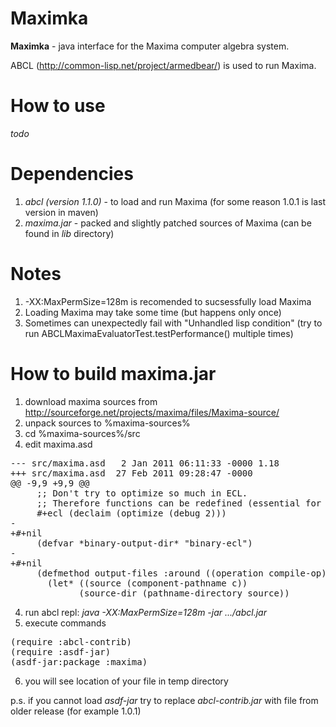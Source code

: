 Maximka
===

**Maximka** - java interface for the Maxima computer algebra system.

ABCL (http://common-lisp.net/project/armedbear/) is used to run Maxima.

How to use
====
*todo*

Dependencies
====
1. *abcl (version 1.1.0)* - to load and run Maxima (for some reason 1.0.1 is last version in maven)
2. *maxima.jar* - packed and slightly patched sources of Maxima (can be found in *lib* directory)


Notes
====

1. -XX:MaxPermSize=128m is recomended to sucsessfully load Maxima
2. Loading Maxima may take some time (but happens only once)
3. Sometimes can unexpectedly fail with "Unhandled lisp condition" 
   (try to run ABCLMaximaEvaluatorTest.testPerformance() multiple times)

How to build maxima.jar
====
1. download maxima sources from http://sourceforge.net/projects/maxima/files/Maxima-source/
2. unpack sources to %maxima-sources%
3. cd %maxima-sources%/src
4. edit maxima.asd 
<pre>--- src/maxima.asd   2 Jan 2011 06:11:33 -0000	1.18
+++ src/maxima.asd	27 Feb 2011 09:28:47 -0000
@@ -9,9 +9,9 @@
     ;; Don't try to optimize so much in ECL.
     ;; Therefore functions can be redefined (essential for share libraries).
     #+ecl (declaim (optimize (debug 2)))
-
+#+nil
     (defvar *binary-output-dir* "binary-ecl")
-
+#+nil
     (defmethod output-files :around ((operation compile-op) (c source-file))
       (let* ((source (component-pathname c))
             (source-dir (pathname-directory source))</pre>
4. run abcl repl: *java -XX:MaxPermSize=128m -jar .../abcl.jar*
5. execute commands
<pre>
(require :abcl-contrib)
(require :asdf-jar)
(asdf-jar:package :maxima)</pre>
6. you will see location of your file in temp directory

p.s. if you cannot load *asdf-jar* try to replace *abcl-contrib.jar* with file from older release (for example 1.0.1)

